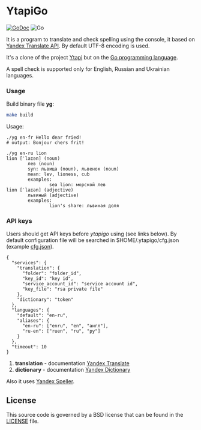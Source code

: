 YtapiGo
=======

[![GoDoc](https://godoc.org/github.com/z0rr0/ytapigo?status.svg)](https://godoc.org/github.com/z0rr0/ytapigo)
![Go](https://github.com/z0rr0/ytapigo/workflows/Go/badge.svg)

It is a program to translate and check spelling using the console, it based on [Yandex Translate API](https://cloud.yandex.ru/docs/translate/). By default UTF-8 encoding is used.

It's a clone of the project [Ytapi](http://z0rr0.github.io/ytapi/) but on the [Go programming language](http://golang.org/).

A spell check is supported only for English, Russian and Ukrainian languages.

### Usage

Build binary file **yg**: 

```bash
make build
```


Usage:

```
./yg en-fr Hello dear fried!
# output: Bonjour chers frit!

./yg en-ru lion
lion [ˈlaɪən] (noun)
        лев (noun)
        syn: львица (noun), львенок (noun)
        mean: lev, lioness, cub
        examples:
                sea lion: морской лев
lion [ˈlaɪən] (adjective)
        львиный (adjective)
        examples:
                lion's share: львиная доля
```

### API keys

Users should get API keys before *ytapigo* using (see links below).
By default configuration file will be searched in $HOME/.ytapigo/cfg.json (example [cfg.json](https://github.com/z0rr0/ytapigo/blob/master/cfg.json)).

```
{
  "services": {
    "translation": {
      "folder": "folder_id",
      "key_id": "key id",
      "service_account_id": "service account id",
      "key_file": "rsa private file"
    },
    "dictionary": "token"
  },
  "languages": {
    "default": "en-ru",
    "aliases": {
      "en-ru": ["enru", "en", "англ"],
      "ru-en": ["ruen", "ru", "ру"]
    }
  },
  "timeout": 10
}
```

1. **translation** - documentation [Yandex Translate](https://cloud.yandex.ru/docs/translate/)
2. **dictionary** - documentation [Yandex Dictionary](https://tech.yandex.com/dictionary/)

Also it uses [Yandex Speller](http://api.yandex.ru/speller/).

## License

This source code is governed by a BSD license that can be found in the [LICENSE](https://github.com/z0rr0/ytapigo/blob/master/LICENSE) file.
